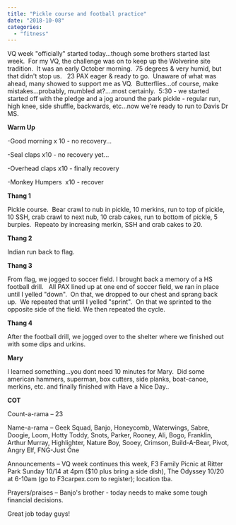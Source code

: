 ```yaml
---
title: "Pickle course and football practice"
date: "2018-10-08"
categories: 
  - "fitness"
---
```


VQ week "officially" started today...though some brothers started last week.  For my VQ, the challenge was on to keep up the Wolverine site tradition.  It was an early October morning.  75 degrees & very humid, but that didn't stop us.   23 PAX eager & ready to go.  Unaware of what was ahead, many showed to support me as VQ.  Butterflies...of course, make mistakes...probably, mumbled at?....most certainly.  5:30 - we started started off with the pledge and a jog around the park pickle - regular run, high knee, side shuffle, backwards, etc...now we're ready to run to Davis Dr MS.

**Warm Up**

\-Good morning x 10 - no recovery...

\-Seal claps x10 - no recovery yet...

\-Overhead claps x10 - finally recovery

\-Monkey Humpers  x10 - recover

**Thang 1**

Pickle course.  Bear crawl to nub in pickle, 10 merkins, run to top of pickle, 10 SSH, crab crawl to next nub, 10 crab cakes, run to bottom of pickle, 5 burpies.  Repeato by increasing merkin, SSH and crab cakes to 20.

**Thang 2**

Indian run back to flag.

**Thang 3**

From flag, we jogged to soccer field. I brought back a memory of a HS football drill.   All PAX lined up at one end of soccer field, we ran in place until I yelled "down".  On that, we dropped to our chest and sprang back up.  We repeated that until I yelled "sprint".  On that we sprinted to the opposite side of the field. We then repeated the cycle.

**Thang 4**

After the football drill, we jogged over to the shelter where we finished out with some dips and urkins.

**Mary**

I learned something...you dont need 10 minutes for Mary.  Did some american hammers, superman, box cutters, side planks, boat-canoe, merkins, etc. and finally finished with Have a Nice Day..

**COT**

Count-a-rama – 23

Name-a-rama – Geek Squad, Banjo, Honeycomb, Waterwings, Sabre, Doogie, Loom, Hotty Toddy, Snots, Parker, Rooney, Ali, Bogo, Franklin, Arthur Murray, Highlighter, Nature Boy, Sooey, Crimson, Build-A-Bear, Pivot, Angry Elf, FNG-Just One

Announcements – VQ week continues this week, F3 Family Picnic at Ritter Park Sunday 10/14 at 4pm ($10 plus bring a side dish), The Odyssey 10/20 at 6-10am (go to F3carpex.com to register); location tba.

Prayers/praises – Banjo's brother - today needs to make some tough financial decisions.

Great job today guys!
